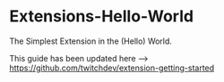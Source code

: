 # Extensions-Hello-World
The Simplest Extension in the (Hello) World.

This guide has been updated here --> https://github.com/twitchdev/extension-getting-started
